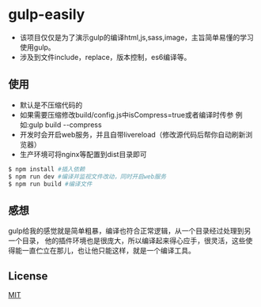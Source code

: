 # gulp-easily
* 该项目仅仅是为了演示gulp的编译html,js,sass,image，主旨简单易懂的学习使用gulp。
* 涉及到文件include，replace，版本控制，es6编译等。

## 使用
* 默认是不压缩代码的
* 如果需要压缩修改build/config.js中isCompress=true或者编译时传参 例如:gulp build --compress
* 开发时会开启web服务，并且自带livereload（修改源代码后帮你自动刷新浏览器）
* 生产环境可将nginx等配置到dist目录即可

``` bash
$ npm install #插入依赖
$ npm run dev #编译并监视文件改动，同时开启web服务
$ npm run build #编译文件
```
## 感想
gulp给我的感觉就是简单粗暴，编译也符合正常逻辑，从一个目录经过处理到另一个目录，
他的插件环境也是很庞大，所以编译起来得心应手，很灵活，这些使得能一直伫立在那儿，也让他只能这样，就是一个编译工具。

## License
[MIT](http://opensource.org/licenses/MIT)
